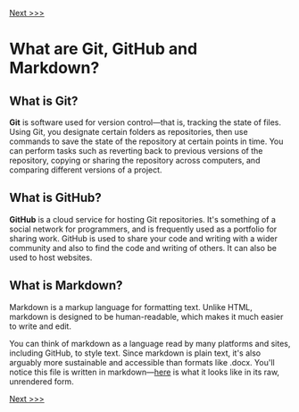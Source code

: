 [Next >>>](examples.md)  

# What are Git, GitHub and Markdown?

## What is Git? 

**Git** is software used for version control—that is, tracking the state of files. Using Git, you designate certain folders as repositories, then use commands to save the state of the repository at certain points in time. You can perform tasks such as reverting back to previous versions of the repository, copying or sharing the repository across computers, and comparing different versions of a project.

## What is GitHub?

**GitHub** is a cloud service for hosting Git repositories. It's something of a social network for programmers, and is frequently used as a portfolio for sharing work. GitHub is used to share your code and writing with a wider community and also to find the code and writing of others. It can also be used to host websites.

## What is Markdown?

Markdown is a markup language for formatting text. Unlike HTML, markdown is designed to be human-readable, which makes it much easier to write and edit.

You can think of markdown as a language read by many platforms and sites, including GitHub, to style text. Since markdown is plain text, it's also arguably more sustainable and accessible than formats like .docx. You'll notice this file is written in markdown—[here](https://raw.githubusercontent.com/DHRI-Curriculum/git/master/sections/concept.md) is what it looks like in its raw, unrendered form.

[Next >>>](examples.md)  
